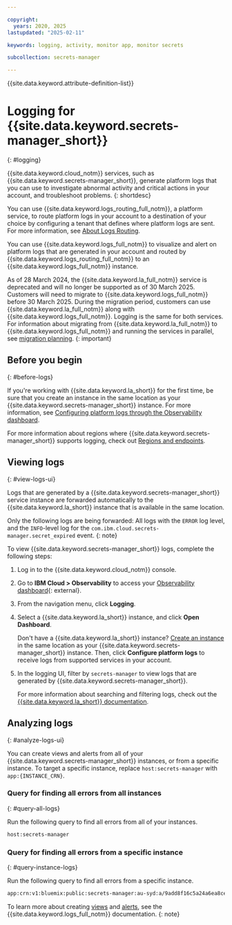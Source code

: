 ```yaml
---

copyright:
  years: 2020, 2025
lastupdated: "2025-02-11"

keywords: logging, activity, monitor app, monitor secrets

subcollection: secrets-manager

---
```


{{site.data.keyword.attribute-definition-list}}


# Logging for {{site.data.keyword.secrets-manager_short}}
{: #logging}

{{site.data.keyword.cloud_notm}} services, such as {{site.data.keyword.secrets-manager_short}}, generate platform logs that you can use to investigate abnormal activity and critical actions in your account, and troubleshoot problems.
{: shortdesc}

You can use {{site.data.keyword.logs_routing_full_notm}}, a platform service, to route platform logs in your account to a destination of your choice by configuring a tenant that defines where platform logs are sent. For more information, see [About Logs Routing](/docs/logs-router?topic=logs-router-about).

You can use {{site.data.keyword.logs_full_notm}} to visualize and alert on platform logs that are generated in your account and routed by {{site.data.keyword.logs_routing_full_notm}} to an {{site.data.keyword.logs_full_notm}} instance.

As of 28 March 2024, the {{site.data.keyword.la_full_notm}} service is deprecated and will no longer be supported as of 30 March 2025. Customers will need to migrate to {{site.data.keyword.logs_full_notm}} before 30 March 2025. During the migration period, customers can use {{site.data.keyword.la_full_notm}} along with {{site.data.keyword.logs_full_notm}}. Logging is the same for both services. For information about migrating from {{site.data.keyword.la_full_notm}} to {{site.data.keyword.logs_full_notm}} and running the services in parallel, see [migration planning](/docs/cloud-logs?topic=cloud-logs-migration-intro).
{: important}

## Before you begin
{: #before-logs}

If you're working with {{site.data.keyword.la_short}} for the first time, be sure that you create an instance in the same location as your {{site.data.keyword.secrets-manager_short}} instance. For more information, see [Configuring platform logs through the Observability dashboard](/docs/log-analysis?topic=log-analysis-config_svc_logs&interface=ui#config_svc_logs_ui).

For more information about regions where {{site.data.keyword.secrets-manager_short}} supports logging, check out [Regions and endpoints](/docs/secrets-manager?topic=secrets-manager-endpoints).

## Viewing logs
{: #view-logs-ui}

Logs that are generated by a {{site.data.keyword.secrets-manager_short}} service instance are forwarded automatically to the {{site.data.keyword.la_short}} instance that is available in the same location.

Only the following logs are being forwarded: All logs with the `ERROR` log level, and the `INFO`-level log for the `com.ibm.cloud.secrets-manager.secret_expired` event.
{: note}
  
To view {{site.data.keyword.secrets-manager_short}} logs, complete the following steps:

1. Log in to the {{site.data.keyword.cloud_notm}} console.
2. Go to **IBM Cloud > Observability** to access your [Observability dashboard](https://{DomainName}/observe){: external}.
3. From the navigation menu, click **Logging**.
4. Select a {{site.data.keyword.la_short}} instance, and click **Open Dashboard**.

    Don't have a {{site.data.keyword.la_short}} instance? [Create an instance](/docs/log-analysis?topic=log-analysis-provision) in the same location as your {{site.data.keyword.secrets-manager_short}} instance. Then, click **Configure platform logs** to receive logs from supported services in your account.
5. In the logging UI, filter by `secrets-manager` to view logs that are generated by {{site.data.keyword.secrets-manager_short}}.

    For more information about searching and filtering logs, check out the [{{site.data.keyword.la_short}} documentation](/docs/log-analysis?topic=log-analysis-monitor_logs).


## Analyzing logs
{: #analyze-logs-ui}

You can create views and alerts from all of your {{site.data.keyword.secrets-manager_short}} instances, or from a specific instance. To target a specific instance, replace `host:secrets-manager` with `app:{INSTANCE_CRN}`.

### Query for finding all errors from all instances
{: #query-all-logs}

Run the following query to find all errors from all of your instances.

```sh
host:secrets-manager
```

### Query for finding all errors from a specific instance
{: #query-instance-logs}

Run the following query to find all errors from a specific instance.

```sh
app:crn:v1:bluemix:public:secrets-manager:au-syd:a/9add8f16c5a24a6ea8ce5d8b89b15b28:ee536f33-48ce-4125-ae4a-37b46cdc802d::
```

To learn more about creating [views](/docs/log-analysis?topic=log-analysis-view_logs) and [alerts](/docs/log-analysis?topic=log-analysis-create_alert_ui), see the {{site.data.keyword.logs_full_notm}} documentation.
{: note}
